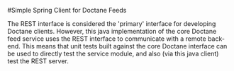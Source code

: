 #Simple Spring Client for Doctane Feeds

The REST interface is considered the 'primary' interface for developing Doctane clients. However,
this java implementation of the core Doctane feed service uses the REST interface to communicate
with a remote back-end. This means that unit tests built against the core Doctane interface can
be used to directly test the service module, and also (via this java client) test the REST server.